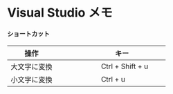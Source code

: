 # Visual Studio メモ

#### ショートカット

|　　操作                               |　　キー                    |
|:--------------------------------------|:---------------------------|
| 大文字に変換                            |   Ctrl + Shift + u       |
| 小文字に変換                            |  Ctrl + u                |
  
　  
　  
　  
